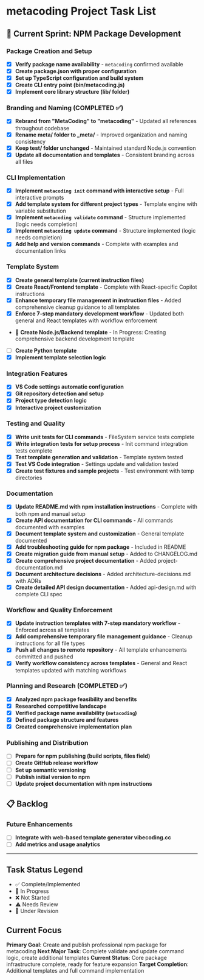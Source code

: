 # metacoding Project Task List

## 🚧 Current Sprint: NPM Package Development

### Package Creation and Setup

- [x] **Verify package name availability** - `metacoding` confirmed available
- [x] **Create package.json with proper configuration**
- [x] **Set up TypeScript configuration and build system**
- [x] **Create CLI entry point (bin/metacoding.js)**
- [x] **Implement core library structure (lib/ folder)**

### Branding and Naming (COMPLETED ✅)

- [x] **Rebrand from "MetaCoding" to "metacoding"** - Updated all references throughout codebase
- [x] **Rename meta/ folder to \_meta/** - Improved organization and naming consistency
- [x] **Keep test/ folder unchanged** - Maintained standard Node.js convention
- [x] **Update all documentation and templates** - Consistent branding across all files

### CLI Implementation

- [x] **Implement `metacoding init` command with interactive setup** - Full interactive prompts
- [x] **Add template system for different project types** - Template engine with variable substitution
- [x] **Implement `metacoding validate` command** - Structure implemented (logic needs completion)
- [x] **Implement `metacoding update` command** - Structure implemented (logic needs completion)
- [x] **Add help and version commands** - Complete with examples and documentation links

### Template System

- [x] **Create general template (current instruction files)**
- [x] **Create React/Frontend template** - Complete with React-specific Copilot instructions
- [x] **Enhance temporary file management in instruction files** - Added comprehensive cleanup guidance to all templates
- [x] **Enforce 7-step mandatory development workflow** - Updated both general and React templates with workflow enforcement
- 🚧 **Create Node.js/Backend template** - In Progress: Creating comprehensive backend development template
- [ ] **Create Python template**
- [x] **Implement template selection logic**

### Integration Features

- [x] **VS Code settings automatic configuration**
- [x] **Git repository detection and setup**
- [x] **Project type detection logic**
- [x] **Interactive project customization**

### Testing and Quality

- [x] **Write unit tests for CLI commands** - FileSystem service tests complete
- [x] **Write integration tests for setup process** - Init command integration tests complete
- [x] **Test template generation and validation** - Template system tested
- [x] **Test VS Code integration** - Settings update and validation tested
- [x] **Create test fixtures and sample projects** - Test environment with temp directories

### Documentation

- [x] **Update README.md with npm installation instructions** - Complete with both npm and manual setup
- [x] **Create API documentation for CLI commands** - All commands documented with examples
- [x] **Document template system and customization** - General template documented
- [x] **Add troubleshooting guide for npm package** - Included in README
- [x] **Create migration guide from manual setup** - Added to CHANGELOG.md
- [x] **Create comprehensive project documentation** - Added project-documentation.md
- [x] **Document architecture decisions** - Added architecture-decisions.md with ADRs
- [x] **Create detailed API design documentation** - Added api-design.md with complete CLI spec

### Workflow and Quality Enforcement

- [x] **Update instruction templates with 7-step mandatory workflow** - Enforced across all templates
- [x] **Add comprehensive temporary file management guidance** - Cleanup instructions for all file types
- [x] **Push all changes to remote repository** - All template enhancements committed and pushed
- [x] **Verify workflow consistency across templates** - General and React templates updated with matching workflows

### Planning and Research (COMPLETED ✅)

- [x] **Analyzed npm package feasibility and benefits**
- [x] **Researched competitive landscape**
- [x] **Verified package name availability (`metacoding`)**
- [x] **Defined package structure and features**
- [x] **Created comprehensive implementation plan**

### Publishing and Distribution

- [ ] **Prepare for npm publishing (build scripts, files field)**
- [ ] **Create GitHub release workflow**
- [ ] **Set up semantic versioning**
- [ ] **Publish initial version to npm**
- [ ] **Update project documentation with npm instructions**

## 📋 Backlog

### Future Enhancements

- [ ] **Integrate with web-based template generator vibecoding.cc**
- [ ] **Add metrics and usage analytics**

---

## Task Status Legend

- ✅ Complete/Implemented
- 🚧 In Progress
- ❌ Not Started
- ⚠️ Needs Review
- 🔄 Under Revision

## Current Focus

**Primary Goal**: Create and publish professional npm package for metacoding
**Next Major Task**: Complete validate and update command logic, create additional templates
**Current Status**: Core package infrastructure complete, ready for feature expansion
**Target Completion**: Additional templates and full command implementation
